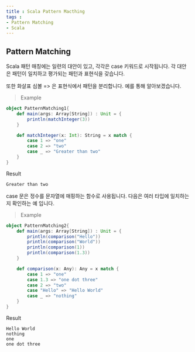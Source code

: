 ```yaml
---
title : Scala Pattern Macthing
tags :
- Pattern Matching
- Scala
---
```


## Pattern Matching

Scala 패턴 매칭에는 일련의 대안이 있고, 각각은 case 키워드로 시작됩니다. 각 대안은 패턴이 일치하고 평가되는 패턴과 표현식을 갖습니다.

또한 화살표 심볼 => 은 표현식에서 패턴을 분리합니다. 예를 통해 알아보겠습니다.

> Example

```scala
object PatternMatching1{
    def main(args: Array[String]) : Unit = {
        println(matchInteger(3))
    }

    def matchInteger(x: Int): String = x match {
        case 1 => "one"
        case 2 => "two"
        case _ => "Greater than two"
    }
}
```

Result

```
Greater than two
```

case 문은 정수를 문자열에 매핑하는 함수로 사용됩니다. 다음은 여러 타입에 일치하는지 확인하는 예 입니다.

> Example 

```scala
object PatternMatching2{
    def main(args: Array[String]) : Unit = {
        println(comparison("Hello"))
        println(comparison("World"))
        println(comparison(1))
        println(comparison(1.3))
    }

    def comparison(x: Any): Any = x match {
        case 1 => "one"
        case 1.3 => "one dot three"
        case 2 => "two"
        case "Hello" => "Hello World"
        case _ => "nothing"
    }
}
```

Result

```
Hello World
nothing
one
one dot three
```